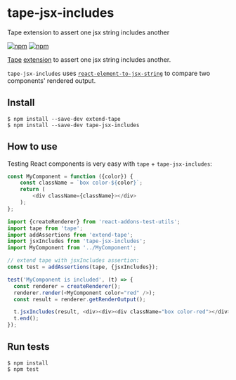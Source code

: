 # tape-jsx-includes
Tape extension to assert one jsx string includes another

[![npm](https://img.shields.io/npm/v/tape-jsx-includes.svg)](https://www.npmjs.com/package/tape-jsx-includes)
[![npm](https://img.shields.io/npm/l/tape-jsx-includes.svg)](https://www.npmjs.com/package/tape-jsx-includes)

[Tape](https://github.com/substack/tape) [extension](https://github.com/atabel/extend-tape) to assert one jsx string includes another.

`tape-jsx-includes` uses [`react-element-to-jsx-string`](https://github.com/algolia/react-element-to-jsx-string) to compare two components'
rendered output.

## Install
```
$ npm install --save-dev extend-tape
$ npm install --save-dev tape-jsx-includes
```
## How to use

Testing React components is very easy with `tape` + `tape-jsx-includes`:

```javascript
const MyComponent = function ({color}) {
    const className = `box color-${color}`;
    return (
        <div className={className}></div>
    );
};
```

```javascript
import {createRenderer} from 'react-addons-test-utils';
import tape from 'tape';
import addAssertions from 'extend-tape';
import jsxIncludes from 'tape-jsx-includes';
import MyComponent from '../MyComponent';

// extend tape with jsxIncludes assertion:
const test = addAssertions(tape, {jsxIncludes});

test('MyComponent is included', (t) => {
  const renderer = createRenderer();
  renderer.render(<MyComponent color="red" />);
  const result = renderer.getRenderOutput();

  t.jsxIncludes(result, <div><div><div className="box color-red"></div></div></div>);
  t.end();
});
```

## Run tests
```
$ npm install
$ npm test
